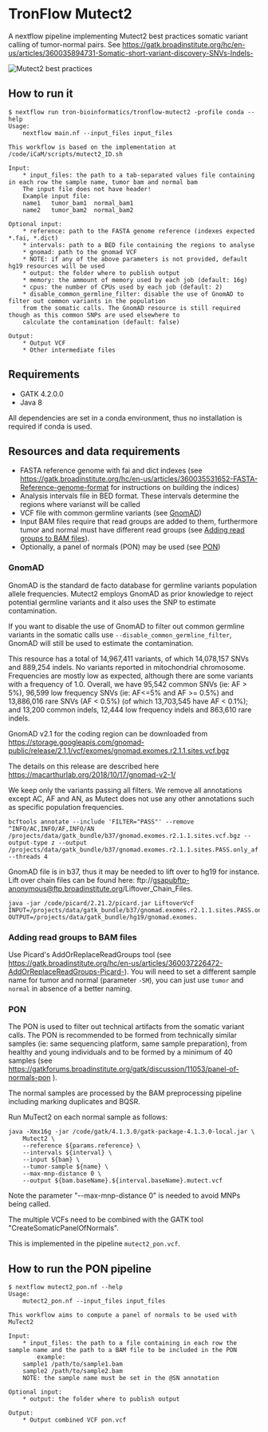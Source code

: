 # TronFlow Mutect2

A nextflow pipeline implementing Mutect2 best practices somatic variant calling of tumor-normal pairs. See https://gatk.broadinstitute.org/hc/en-us/articles/360035894731-Somatic-short-variant-discovery-SNVs-Indels-

![Mutect2 best practices](https://drive.google.com/uc?id=1rDDE0v_F2YCeXfQnS00w0MY3cAGQvfho)


## How to run it

```
$ nextflow run tron-bioinformatics/tronflow-mutect2 -profile conda --help
Usage:
    nextflow main.nf --input_files input_files

This workflow is based on the implementation at /code/iCaM/scripts/mutect2_ID.sh

Input:
    * input_files: the path to a tab-separated values file containing in each row the sample name, tumor bam and normal bam
    The input file does not have header!
    Example input file:
    name1	tumor_bam1	normal_bam1
    name2	tumor_bam2	normal_bam2

Optional input:
    * reference: path to the FASTA genome reference (indexes expected *.fai, *.dict)
    * intervals: path to a BED file containing the regions to analyse
    * gnomad: path to the gnomad VCF
    * NOTE: if any of the above parameters is not provided, default hg19 resources will be used
    * output: the folder where to publish output
    * memory: the ammount of memory used by each job (default: 16g)
    * cpus: the number of CPUs used by each job (default: 2)
    * disable_common_germline_filter: disable the use of GnomAD to filter out common variants in the population
    from the somatic calls. The GnomAD resource is still required though as this common SNPs are used elsewhere to
    calculate the contamination (default: false)

Output:
    * Output VCF
    * Other intermediate files
```

## Requirements

- GATK 4.2.0.0
- Java 8

All dependencies are set in a conda environment, thus no installation is required if conda is used.

## Resources and data requirements

- FASTA reference genome with fai and dict indexes (see https://gatk.broadinstitute.org/hc/en-us/articles/360035531652-FASTA-Reference-genome-format for instructions on building the indices)
- Analysis intervals file in BED format. These intervals determine the regions where varianst will be called
- VCF file with common germline variants (see [GnomAD](#gnomad))
- Input BAM files require that read groups are added to them, furthermore tumor and normal must have different read groups (see [Adding read groups to BAM files](#adding-read-groups-to-bam-files)).
- Optionally, a panel of normals (PON) may be used (see [PON](#pon))

### GnomAD

GnomAD is the standard de facto database for germline variants population allele frequencies. Mutect2 employs GnomAD as prior knowledge to reject potential germline variants and it also uses the SNP to estimate contamination.

If you want to disable the use of GnomAD to filter out common germline variants in the somatic calls use `--disable_common_germline_filter`, GnomAD will still be used to estimate the contamination.

This resource has a total of 14,967,411 variants, of which 14,078,157 SNVs and 889,254 indels. No variants reported in mitochondrial chromosome. Frequencies are mostly low as expected, although there are some variants with a frequency of 1.0. Overall, we have 95,542 common SNVs (ie: AF > 5%), 96,599 low frequency SNVs (ie: AF<=5% and AF >= 0.5%) and 13,886,016 rare SNVs (AF < 0.5%) (of which 13,703,545 have AF < 0.1%); and 13,200 common indels, 12,444 low frequency indels and 863,610 rare indels.

GnomAD v2.1 for the coding region can be downloaded from https://storage.googleapis.com/gnomad-public/release/2.1.1/vcf/exomes/gnomad.exomes.r2.1.1.sites.vcf.bgz

The details on this release are described here https://macarthurlab.org/2018/10/17/gnomad-v2-1/

We keep only the variants passing all filters. We remove all annotations except AC, AF and AN, as Mutect does not use any other annotations such as specific population frequencies.
```
bcftools annotate --include 'FILTER="PASS"' --remove ^INFO/AC,INFO/AF,INFO/AN /projects/data/gatk_bundle/b37/gnomad.exomes.r2.1.1.sites.vcf.bgz --output-type z --output /projects/data/gatk_bundle/b37/gnomad.exomes.r2.1.1.sites.PASS.only_af.vcf.bgz --threads 4
```

GnomAD file is in b37, thus it may be needed to lift over to hg19 for instance. Lift over chain files can be found here: ftp://gsapubftp-anonymous@ftp.broadinstitute.org/Liftover_Chain_Files.
```
java -jar /code/picard/2.21.2/picard.jar LiftoverVcf INPUT=/projects/data/gatk_bundle/b37/gnomad.exomes.r2.1.1.sites.PASS.only_af.vcf.bgz OUTPUT=/projects/data/gatk_bundle/hg19/gnomad.exomes.
```

### Adding read groups to BAM files

Use Picard's AddOrReplaceReadGroups tool (see https://gatk.broadinstitute.org/hc/en-us/articles/360037226472-AddOrReplaceReadGroups-Picard-).
You will need to set a different sample name for tumor and normal (parameter `-SM`), you can just use `tumor` and `normal` in absence of a better naming.

### PON

The PON is used to filter out technical artifacts from the somatic variant calls. The PON is recommended to be formed from technically similar samples (ie: same sequencing platform, same sample preparation), from healthy and young individuals and to be formed by a minimum of 40 samples (see https://gatkforums.broadinstitute.org/gatk/discussion/11053/panel-of-normals-pon ).

The normal samples are processed by the BAM preprocessing pipeline including marking duplicates and BQSR.

Run MuTect2 on each normal sample as follows:

```
java -Xmx16g -jar /code/gatk/4.1.3.0/gatk-package-4.1.3.0-local.jar \
    Mutect2 \
    --reference ${params.reference} \
    --intervals ${interval} \
    --input ${bam} \
    --tumor-sample ${name} \
    --max-mnp-distance 0 \
    --output ${bam.baseName}.${interval.baseName}.mutect.vcf
```

Note the parameter "--max-mnp-distance 0" is needed to avoid MNPs being called.

The multiple VCFs need to be combined with the GATK tool "CreateSomaticPanelOfNormals".

This is implemented in the pipeline `mutect2_pon.vcf`.


## How to run the PON pipeline

```
$ nextflow mutect2_pon.nf --help
Usage:
    mutect2_pon.nf --input_files input_files

This workflow aims to compute a panel of normals to be used with MuTect2

Input:
    * input_files: the path to a file containing in each row the sample name and the path to a BAM file to be included in the PON
    	example:
	sample1	/path/to/sample1.bam
	sample2	/path/to/sample2.bam
	NOTE: the sample name must be set in the @SN annotation

Optional input:
    * output: the folder where to publish output

Output:
    * Output combined VCF pon.vcf
```
